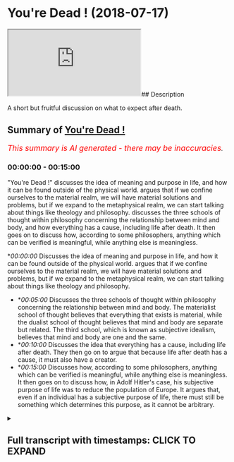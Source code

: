 # You're Dead ! (2018-07-17)

<iframe loading='lazy' allow='autoplay' src='https://www.youtube.com/embed/gghVWp2u2bA'></iframe>## Description

A short but fruitful discussion on what to expect after death.

## Summary of [You're Dead !](https://www.youtube.com/watch?v=gghVWp2u2bA)


*<span style="color:red; font-size:125%">This summary is AI generated - there may be inaccuracies</span>. [](/)*

### <a onclick="modifyYTiframeseektime('0')">00:00:00</a> - <a onclick="modifyYTiframeseektime('900')">00:15:00</a>

 "You're Dead !" discusses the idea of meaning and purpose in life, and how it can be found outside of the physical world. argues that if we confine ourselves to the material realm, we will have material solutions and problems, but if we expand to the metaphysical realm, we can start talking about things like theology and philosophy.  discusses the three schools of thought within philosophy concerning the relationship between mind and body, and how everything has a cause, including life after death. It then goes on to discuss how, according to some philosophers, anything which can be verified is meaningful, while anything else is meaningless.

**<a onclick="modifyYTiframeseektime('0')">00:00:00</a>* Discusses the idea of meaning and purpose in life, and how it can be found outside of the physical world. argues that if we confine ourselves to the material realm, we will have material solutions and problems, but if we expand to the metaphysical realm, we can start talking about things like theology and philosophy.
* **<a onclick="modifyYTiframeseektime('300')">00:05:00</a>* Discusses the three schools of thought within philosophy concerning the relationship between mind and body. The materialist school of thought believes that everything that exists is material, while the dualist school of thought believes that mind and body are separate but related. The third school, which is known as subjective idealism, believes that mind and body are one and the same.
* **<a onclick="modifyYTiframeseektime('600')">00:10:00</a>* Discusses the idea that everything has a cause, including life after death. They then go on to argue that because life after death has a cause, it must also have a creator.
* **<a onclick="modifyYTiframeseektime('900')">00:15:00</a>* Discusses how, according to some philosophers, anything which can be verified is meaningful, while anything else is meaningless. It then goes on to discuss how, in Adolf Hitler's case, his subjective purpose of life was to reduce the population of Europe. It argues that, even if an individual has a subjective purpose of life, there must still be something which determines this purpose, as it cannot be arbitrary.

<details><summary><h2>Full transcript with timestamps: CLICK TO EXPAND</h2></summary>

<a onclick="modifyYTiframeseektime('1')">0:00:01</a> [Music]  
<a onclick="modifyYTiframeseektime('12')">0:00:12</a> another question which potentially will  
<a onclick="modifyYTiframeseektime('15')">0:00:15</a> bring us into the metaphysical yeah  
<a onclick="modifyYTiframeseektime('22')">0:00:22</a> sorry I protest I was going to say the  
<a onclick="modifyYTiframeseektime('23')">0:00:23</a> thought experiment consisted of actually  
<a onclick="modifyYTiframeseektime('25')">0:00:25</a> thinking about death contemplating what  
<a onclick="modifyYTiframeseektime('27')">0:00:27</a> people will do when you die so actually  
<a onclick="modifyYTiframeseektime('30')">0:00:30</a> living a third-person kind of scene  
<a onclick="modifyYTiframeseektime('33')">0:00:33</a> where you literally your body's put into  
<a onclick="modifyYTiframeseektime('35')">0:00:35</a> the grave and people are going away now  
<a onclick="modifyYTiframeseektime('38')">0:00:38</a> your children are there you know your  
<a onclick="modifyYTiframeseektime('40')">0:00:40</a> parents potentially there as well some  
<a onclick="modifyYTiframeseektime('42')">0:00:42</a> people are there as well you know  
<a onclick="modifyYTiframeseektime('44')">0:00:44</a> they're they're leaving you know you're  
<a onclick="modifyYTiframeseektime('46')">0:00:46</a> thinking about that whole process and  
<a onclick="modifyYTiframeseektime('48')">0:00:48</a> because human beings can't suffer for  
<a onclick="modifyYTiframeseektime('50')">0:00:50</a> too long they can't grieve for too long  
<a onclick="modifyYTiframeseektime('51')">0:00:51</a> so you imagine how your children or your  
<a onclick="modifyYTiframeseektime('54')">0:00:54</a> parents whatever it may be or your  
<a onclick="modifyYTiframeseektime('55')">0:00:55</a> friends after a few days they're  
<a onclick="modifyYTiframeseektime('58')">0:00:58</a> thinking about it they have to now  
<a onclick="modifyYTiframeseektime('59')">0:00:59</a> suppress into the unconscious mind all  
<a onclick="modifyYTiframeseektime('62')">0:01:02</a> of those grievances they forget about  
<a onclick="modifyYTiframeseektime('65')">0:01:05</a> you started this conversation about you  
<a onclick="modifyYTiframeseektime('69')">0:01:09</a> what the important things to talk about  
<a onclick="modifyYTiframeseektime('72')">0:01:12</a> and you said religion and we've been  
<a onclick="modifyYTiframeseektime('74')">0:01:14</a> speaking up that  
<a onclick="modifyYTiframeseektime('78')">0:01:18</a> well that's what you think is what I  
<a onclick="modifyYTiframeseektime('82')">0:01:22</a> mean this is a I agree in a way in a  
<a onclick="modifyYTiframeseektime('91')">0:01:31</a> sense I agree with you that there are  
<a onclick="modifyYTiframeseektime('93')">0:01:33</a> some themes in religion which are as you  
<a onclick="modifyYTiframeseektime('97')">0:01:37</a> can say like I have a Venn diagram there  
<a onclick="modifyYTiframeseektime('98')">0:01:38</a> would be not just religious but either  
<a onclick="modifyYTiframeseektime('100')">0:01:40</a> philosophical or something else or  
<a onclick="modifyYTiframeseektime('101')">0:01:41</a> sociological cycle but this is one of  
<a onclick="modifyYTiframeseektime('104')">0:01:44</a> them death is is a universal theme in  
<a onclick="modifyYTiframeseektime('106')">0:01:46</a> the sense because everyone has to come  
<a onclick="modifyYTiframeseektime('107')">0:01:47</a> to terms with death right so genuinely  
<a onclick="modifyYTiframeseektime('111')">0:01:51</a> do believe that come to terms of their  
<a onclick="modifyYTiframeseektime('113')">0:01:53</a> thinking about it introducing as part of  
<a onclick="modifyYTiframeseektime('116')">0:01:56</a> your weekly or life at you to go back to  
<a onclick="modifyYTiframeseektime('120')">0:02:00</a> highly guy who bring you back that sense  
<a onclick="modifyYTiframeseektime('121')">0:02:01</a> of authenticity grounding right  
<a onclick="modifyYTiframeseektime('124')">0:02:04</a> anchoring I think we all need to find  
<a onclick="modifyYTiframeseektime('137')">0:02:17</a> okay good I'm ask a question weighs it  
<a onclick="modifyYTiframeseektime('143')">0:02:23</a> weighs do you believe in meaning in the  
<a onclick="modifyYTiframeseektime('146')">0:02:26</a> capital M do you believe in actual  
<a onclick="modifyYTiframeseektime('148')">0:02:28</a> meaning and purpose with the capital P  
<a onclick="modifyYTiframeseektime('150')">0:02:30</a> or jus believing a meaning or subjective  
<a onclick="modifyYTiframeseektime('153')">0:02:33</a> just individual they have to find  
<a onclick="modifyYTiframeseektime('158')">0:02:38</a> something has meaning for themselves  
<a onclick="modifyYTiframeseektime('165')">0:02:45</a> that's illusionary so it's not actually  
<a onclick="modifyYTiframeseektime('167')">0:02:47</a> from that perspective it wouldn't be  
<a onclick="modifyYTiframeseektime('169')">0:02:49</a> there was a name an actual meaning an  
<a onclick="modifyYTiframeseektime('171')">0:02:51</a> actual purpose that anchors one to  
<a onclick="modifyYTiframeseektime('174')">0:02:54</a> living a meaningful life  
<a onclick="modifyYTiframeseektime('182')">0:03:02</a> served its purpose so one could argue  
<a onclick="modifyYTiframeseektime('185')">0:03:05</a> the same thing with religion by the way  
<a onclick="modifyYTiframeseektime('186')">0:03:06</a> but not making that argument coming back  
<a onclick="modifyYTiframeseektime('189')">0:03:09</a> to the more important for the sort of  
<a onclick="modifyYTiframeseektime('190')">0:03:10</a> argument the question is this I mean I  
<a onclick="modifyYTiframeseektime('192')">0:03:12</a> don't know what framework you kind of  
<a onclick="modifyYTiframeseektime('194')">0:03:14</a> operate from whether it be like an  
<a onclick="modifyYTiframeseektime('196')">0:03:16</a> evolutionary framework or an atheistic  
<a onclick="modifyYTiframeseektime('198')">0:03:18</a> one human solutions  
<a onclick="modifyYTiframeseektime('204')">0:03:24</a> well I I don't disagree with that but  
<a onclick="modifyYTiframeseektime('208')">0:03:28</a> the question is this I mean what role  
<a onclick="modifyYTiframeseektime('211')">0:03:31</a> does metaphysics relations if there is  
<a onclick="modifyYTiframeseektime('218')">0:03:38</a> something beyond the physical world so  
<a onclick="modifyYTiframeseektime('237')">0:03:57</a> meta wise metaphysical is that which is  
<a onclick="modifyYTiframeseektime('240')">0:04:00</a> above and beyond the material world  
<a onclick="modifyYTiframeseektime('241')">0:04:01</a> which can be extrapolate from the five  
<a onclick="modifyYTiframeseektime('243')">0:04:03</a> senses worship that which is empirically  
<a onclick="modifyYTiframeseektime('245')">0:04:05</a> verifiable if you like that when we talk  
<a onclick="modifyYTiframeseektime('247')">0:04:07</a> about metaphysics we're talking about  
<a onclick="modifyYTiframeseektime('248')">0:04:08</a> that so my thought my point to you is  
<a onclick="modifyYTiframeseektime('250')">0:04:10</a> that if we confine ourselves to the  
<a onclick="modifyYTiframeseektime('254')">0:04:14</a> material then we're going to have  
<a onclick="modifyYTiframeseektime('256')">0:04:16</a> material solutions and problems but if  
<a onclick="modifyYTiframeseektime('258')">0:04:18</a> we expand to the metaphysical realm then  
<a onclick="modifyYTiframeseektime('261')">0:04:21</a> we can start talking about things like  
<a onclick="modifyYTiframeseektime('262')">0:04:22</a> theology and philosophy  
<a onclick="modifyYTiframeseektime('265')">0:04:25</a> so that's what I was going to say that  
<a onclick="modifyYTiframeseektime('267')">0:04:27</a> for example what happens after death  
<a onclick="modifyYTiframeseektime('270')">0:04:30</a> that's a legitimate question and what's  
<a onclick="modifyYTiframeseektime('272')">0:04:32</a> your answer to that and why is that give  
<a onclick="modifyYTiframeseektime('275')">0:04:35</a> me your answer and tell me your  
<a onclick="modifyYTiframeseektime('276')">0:04:36</a> reasoning behind it because when we're  
<a onclick="modifyYTiframeseektime('277')">0:04:37</a> talking about death what we didn't ask  
<a onclick="modifyYTiframeseektime('279')">0:04:39</a> about what happens when you die and  
<a onclick="modifyYTiframeseektime('281')">0:04:41</a> after you why not  
<a onclick="modifyYTiframeseektime('296')">0:04:56</a> and I think some people do yeah I guess  
<a onclick="modifyYTiframeseektime('306')">0:05:06</a> I guess it goes back to what Heidegger  
<a onclick="modifyYTiframeseektime('309')">0:05:09</a> talking about and it says kind of like  
<a onclick="modifyYTiframeseektime('310')">0:05:10</a> kind of suppressing that fool  
<a onclick="modifyYTiframeseektime('312')">0:05:12</a> but let's because we've lived a life  
<a onclick="modifyYTiframeseektime('315')">0:05:15</a> from this earth right and what I believe  
<a onclick="modifyYTiframeseektime('319')">0:05:19</a> one of the things that distinguishes  
<a onclick="modifyYTiframeseektime('320')">0:05:20</a> human beings above and beyond all the  
<a onclick="modifyYTiframeseektime('322')">0:05:22</a> animals is self-contemplation  
<a onclick="modifyYTiframeseektime('324')">0:05:24</a> introspective introspection so here my  
<a onclick="modifyYTiframeseektime('327')">0:05:27</a> question to you is what do you think is  
<a onclick="modifyYTiframeseektime('329')">0:05:29</a> going to happen most probably we used in  
<a onclick="modifyYTiframeseektime('336')">0:05:36</a> some form  
<a onclick="modifyYTiframeseektime('338')">0:05:38</a> she faces  
<a onclick="modifyYTiframeseektime('345')">0:05:45</a> we see why you've explained this  
<a onclick="modifyYTiframeseektime('347')">0:05:47</a> materially what will happen to your body  
<a onclick="modifyYTiframeseektime('349')">0:05:49</a> right and also in the memories of the  
<a onclick="modifyYTiframeseektime('352')">0:05:52</a> people  
<a onclick="modifyYTiframeseektime('354')">0:05:54</a> yeah which were also 100 years from now  
<a onclick="modifyYTiframeseektime('359')">0:05:59</a> if everyone's memories us wiped away  
<a onclick="modifyYTiframeseektime('361')">0:06:01</a> yeah they're nothing nothing exists of  
<a onclick="modifyYTiframeseektime('363')">0:06:03</a> you my question is as follows er I mean  
<a onclick="modifyYTiframeseektime('369')">0:06:09</a> do you think that human beings are made  
<a onclick="modifyYTiframeseektime('371')">0:06:11</a> of just material elements like carbon or  
<a onclick="modifyYTiframeseektime('374')">0:06:14</a> do you think that we're something more  
<a onclick="modifyYTiframeseektime('375')">0:06:15</a> than just carbon introduces desires the  
<a onclick="modifyYTiframeseektime('389')">0:06:29</a> debate in philosophy right there are  
<a onclick="modifyYTiframeseektime('391')">0:06:31</a> three schools of thought broadly  
<a onclick="modifyYTiframeseektime('392')">0:06:32</a> speaking there are materialists also  
<a onclick="modifyYTiframeseektime('396')">0:06:36</a> called physicalists there are duelists  
<a onclick="modifyYTiframeseektime('398')">0:06:38</a> and there are ID lists so materialists  
<a onclick="modifyYTiframeseektime('402')">0:06:42</a> believe that everything that exists is  
<a onclick="modifyYTiframeseektime('405')">0:06:45</a> it's basically material that was she  
<a onclick="modifyYTiframeseektime('408')">0:06:48</a> cannot empirically verify or justify it  
<a onclick="modifyYTiframeseektime('411')">0:06:51</a> doesn't exist in the sense or it's  
<a onclick="modifyYTiframeseektime('414')">0:06:54</a> meaningless I wouldn't say it does exist  
<a onclick="modifyYTiframeseektime('415')">0:06:55</a> they will say it's meaningless  
<a onclick="modifyYTiframeseektime('417')">0:06:57</a> it's a meaningless proposition and there  
<a onclick="modifyYTiframeseektime('419')">0:06:59</a> was a school of thought called logical  
<a onclick="modifyYTiframeseektime('421')">0:07:01</a> positivism that flourished in the  
<a onclick="modifyYTiframeseektime('423')">0:07:03</a> nineteen twenties and thirties which  
<a onclick="modifyYTiframeseektime('424')">0:07:04</a> kind of pushed this materialists way of  
<a onclick="modifyYTiframeseektime('427')">0:07:07</a> thinking  
<a onclick="modifyYTiframeseektime('430')">0:07:10</a> okay I apologize let me try a break it  
<a onclick="modifyYTiframeseektime('431')">0:07:11</a> down some people believe that all that  
<a onclick="modifyYTiframeseektime('434')">0:07:14</a> exists is physical things some other  
<a onclick="modifyYTiframeseektime('438')">0:07:18</a> people say no actually what you have is  
<a onclick="modifyYTiframeseektime('441')">0:07:21</a> physical things and met and other things  
<a onclick="modifyYTiframeseektime('444')">0:07:24</a> metaphysical things it could be anything  
<a onclick="modifyYTiframeseektime('448')">0:07:28</a> for example mathematics and number can't  
<a onclick="modifyYTiframeseektime('452')">0:07:32</a> be seen  
<a onclick="modifyYTiframeseektime('453')">0:07:33</a> it can't be smoked it can't be dealt  
<a onclick="modifyYTiframeseektime('456')">0:07:36</a> with you can't put it under a microscope  
<a onclick="modifyYTiframeseektime('458')">0:07:38</a> it cannot go through the scientific  
<a onclick="modifyYTiframeseektime('460')">0:07:40</a> method and that's why by the way by the  
<a onclick="modifyYTiframeseektime('463')">0:07:43</a> 40s and 50s this way for logical  
<a onclick="modifyYTiframeseektime('467')">0:07:47</a> positivism became very weak and in fact  
<a onclick="modifyYTiframeseektime('469')">0:07:49</a> they retracted those materialists and  
<a onclick="modifyYTiframeseektime('471')">0:07:51</a> positivists they kind of retracted this  
<a onclick="modifyYTiframeseektime('473')">0:07:53</a> whole verification principle they  
<a onclick="modifyYTiframeseektime('475')">0:07:55</a> realized that things like this  
<a onclick="modifyYTiframeseektime('476')">0:07:56</a> mathematics can't be justified now why  
<a onclick="modifyYTiframeseektime('478')">0:07:58</a> am I telling you this the reason why I'm  
<a onclick="modifyYTiframeseektime('480')">0:08:00</a> telling you this is because there's an  
<a onclick="modifyYTiframeseektime('481')">0:08:01</a> age-old discussion  
<a onclick="modifyYTiframeseektime('482')">0:08:02</a> are we minds and bodies or are we just  
<a onclick="modifyYTiframeseektime('486')">0:08:06</a> bodies because if we assume that we're  
<a onclick="modifyYTiframeseektime('489')">0:08:09</a> just bodies then when we die necessarily  
<a onclick="modifyYTiframeseektime('491')">0:08:11</a> what that means is that we're going to  
<a onclick="modifyYTiframeseektime('493')">0:08:13</a> be we're going to cease to exist  
<a onclick="modifyYTiframeseektime('494')">0:08:14</a> but if we accept that way our minds and  
<a onclick="modifyYTiframeseektime('497')">0:08:17</a> bodies what do lists for example would  
<a onclick="modifyYTiframeseektime('500')">0:08:20</a> say that we're not just bodies that  
<a onclick="modifyYTiframeseektime('503')">0:08:23</a> despite the body we have experienced for  
<a onclick="modifyYTiframeseektime('506')">0:08:26</a> example through dreams because when  
<a onclick="modifyYTiframeseektime('508')">0:08:28</a> we're dreaming we're not going we're not  
<a onclick="modifyYTiframeseektime('511')">0:08:31</a> actually interacting with the extraneous  
<a onclick="modifyYTiframeseektime('514')">0:08:34</a> variables we're not interacting with the  
<a onclick="modifyYTiframeseektime('515')">0:08:35</a> world yet we have a whole experience in  
<a onclick="modifyYTiframeseektime('519')">0:08:39</a> a dream you've had a dream before right  
<a onclick="modifyYTiframeseektime('520')">0:08:40</a> so the point is this is that when we die  
<a onclick="modifyYTiframeseektime('524')">0:08:44</a> what's going to happen if we say we're  
<a onclick="modifyYTiframeseektime('527')">0:08:47</a> just bodies it makes sense for us to say  
<a onclick="modifyYTiframeseektime('529')">0:08:49</a> okay for for just body is no problem  
<a onclick="modifyYTiframeseektime('531')">0:08:51</a> the body will cease to exist and nothing  
<a onclick="modifyYTiframeseektime('533')">0:08:53</a> will happen but if we our minds and  
<a onclick="modifyYTiframeseektime('536')">0:08:56</a> which is the prevailing school of  
<a onclick="modifyYTiframeseektime('538')">0:08:58</a> thought and philosophy and by the way  
<a onclick="modifyYTiframeseektime('540')">0:09:00</a> most philosophers the vast majority of  
<a onclick="modifyYTiframeseektime('543')">0:09:03</a> philosophers believe in this that we're  
<a onclick="modifyYTiframeseektime('545')">0:09:05</a> not just you cannot just be bodies not  
<a onclick="modifyYTiframeseektime('547')">0:09:07</a> just particles we're not were more than  
<a onclick="modifyYTiframeseektime('550')">0:09:10</a> that  
<a onclick="modifyYTiframeseektime('554')">0:09:14</a> what are you saying about it no it  
<a onclick="modifyYTiframeseektime('556')">0:09:16</a> doesn't yeah you're right it doesn't  
<a onclick="modifyYTiframeseektime('558')">0:09:18</a> necessary that yeah you were asking me  
<a onclick="modifyYTiframeseektime('560')">0:09:20</a> about  
<a onclick="modifyYTiframeseektime('562')">0:09:22</a> what I understand don't want to think  
<a onclick="modifyYTiframeseektime('563')">0:09:23</a> about metaphysics door  
<a onclick="modifyYTiframeseektime('566')">0:09:26</a> money differently so  
<a onclick="modifyYTiframeseektime('570')">0:09:30</a> there are things that transcendent to  
<a onclick="modifyYTiframeseektime('573')">0:09:33</a> normal every night yes we like  
<a onclick="modifyYTiframeseektime('575')">0:09:35</a> experience for symphony  
<a onclick="modifyYTiframeseektime('580')">0:09:40</a> perfect yeah so it's Burris yes when you  
<a onclick="modifyYTiframeseektime('585')">0:09:45</a> talk about  
<a onclick="modifyYTiframeseektime('588')">0:09:48</a> you know a different level  
<a onclick="modifyYTiframeseektime('592')">0:09:52</a> you're absolutely right about that  
<a onclick="modifyYTiframeseektime('595')">0:09:55</a> you're absolutely and that's exactly  
<a onclick="modifyYTiframeseektime('596')">0:09:56</a> what philosophers site they say that  
<a onclick="modifyYTiframeseektime('598')">0:09:58</a> first-person subjective experiences are  
<a onclick="modifyYTiframeseektime('601')">0:10:01</a> examples of something which is not  
<a onclick="modifyYTiframeseektime('603')">0:10:03</a> tangible or scientific because for  
<a onclick="modifyYTiframeseektime('606')">0:10:06</a> something to be scientific has to be  
<a onclick="modifyYTiframeseektime('607')">0:10:07</a> said personal science isn't a third  
<a onclick="modifyYTiframeseektime('610')">0:10:10</a> person third person is he/she by the way  
<a onclick="modifyYTiframeseektime('614')">0:10:14</a> when we say first person I'm talking  
<a onclick="modifyYTiframeseektime('615')">0:10:15</a> about that which relates to me I write  
<a onclick="modifyYTiframeseektime('618')">0:10:18</a> third person is he/she so what do we  
<a onclick="modifyYTiframeseektime('620')">0:10:20</a> mean by science is third person science  
<a onclick="modifyYTiframeseektime('622')">0:10:22</a> is you doing something to something else  
<a onclick="modifyYTiframeseektime('625')">0:10:25</a> and seeing the results of that a third  
<a onclick="modifyYTiframeseektime('627')">0:10:27</a> person whereas what you've just  
<a onclick="modifyYTiframeseektime('629')">0:10:29</a> described I believe quite correctly  
<a onclick="modifyYTiframeseektime('630')">0:10:30</a> right the orchestra the symphony  
<a onclick="modifyYTiframeseektime('633')">0:10:33</a> whatever you want to say they're walking  
<a onclick="modifyYTiframeseektime('634')">0:10:34</a> on the mountains it's first-person no  
<a onclick="modifyYTiframeseektime('637')">0:10:37</a> one can deny your first-person  
<a onclick="modifyYTiframeseektime('640')">0:10:40</a> experience experience  
<a onclick="modifyYTiframeseektime('647')">0:10:47</a> exactly now the point is when we dream  
<a onclick="modifyYTiframeseektime('650')">0:10:50</a> we're going through those experiences  
<a onclick="modifyYTiframeseektime('652')">0:10:52</a> again there are no material things  
<a onclick="modifyYTiframeseektime('653')">0:10:53</a> around us in the actual dream you could  
<a onclick="modifyYTiframeseektime('655')">0:10:55</a> say they're mental constructs but the  
<a onclick="modifyYTiframeseektime('658')">0:10:58</a> more realm does that in what room does  
<a onclick="modifyYTiframeseektime('660')">0:11:00</a> that exist in does it exist right now if  
<a onclick="modifyYTiframeseektime('664')">0:11:04</a> we take this questioning to the  
<a onclick="modifyYTiframeseektime('667')">0:11:07</a> post-death experience because do you  
<a onclick="modifyYTiframeseektime('670')">0:11:10</a> know what I mean we talked about science  
<a onclick="modifyYTiframeseektime('672')">0:11:12</a> briefly science is just an accumulation  
<a onclick="modifyYTiframeseektime('675')">0:11:15</a> of historical events and the assumption  
<a onclick="modifyYTiframeseektime('678')">0:11:18</a> that history will repeat itself through  
<a onclick="modifyYTiframeseektime('680')">0:11:20</a> patterns and laws that's what history  
<a onclick="modifyYTiframeseektime('682')">0:11:22</a> that's what science is if we use the our  
<a onclick="modifyYTiframeseektime('685')">0:11:25</a> approach will find that when we when  
<a onclick="modifyYTiframeseektime('687')">0:11:27</a> we're sleeping for example we're leaving  
<a onclick="modifyYTiframeseektime('689')">0:11:29</a> the conscious mind to the unconscious in  
<a onclick="modifyYTiframeseektime('691')">0:11:31</a> other words we our consciousness is  
<a onclick="modifyYTiframeseektime('694')">0:11:34</a> suspended temporarily and then we'll  
<a onclick="modifyYTiframeseektime('696')">0:11:36</a> come back to what we think is the robot  
<a onclick="modifyYTiframeseektime('698')">0:11:38</a> right in that context in that context we  
<a onclick="modifyYTiframeseektime('703')">0:11:43</a> could argue that we're having an  
<a onclick="modifyYTiframeseektime('705')">0:11:45</a> experience which is a very real  
<a onclick="modifyYTiframeseektime('707')">0:11:47</a> experience yeah now if that's our  
<a onclick="modifyYTiframeseektime('709')">0:11:49</a> experience of losing consciousness death  
<a onclick="modifyYTiframeseektime('711')">0:11:51</a> is an extension of losing consciousness  
<a onclick="modifyYTiframeseektime('713')">0:11:53</a> you will lose consciousness and death to  
<a onclick="modifyYTiframeseektime('716')">0:11:56</a> accept that premise how can we  
<a onclick="modifyYTiframeseektime('719')">0:11:59</a> how could we ascertain well how can we  
<a onclick="modifyYTiframeseektime('721')">0:12:01</a> say for certain that when we die we're  
<a onclick="modifyYTiframeseektime('723')">0:12:03</a> not going to go into that space again  
<a onclick="modifyYTiframeseektime('725')">0:12:05</a> that domain again which is as real as  
<a onclick="modifyYTiframeseektime('728')">0:12:08</a> this domain which has all these things  
<a onclick="modifyYTiframeseektime('730')">0:12:10</a> in it which are sometimes traditionally  
<a onclick="modifyYTiframeseektime('732')">0:12:12</a> called religious yes I am exactly yeah  
<a onclick="modifyYTiframeseektime('741')">0:12:21</a> that's exactly what the Prophet Muhammad  
<a onclick="modifyYTiframeseektime('742')">0:12:22</a> said is he said one time this is the  
<a onclick="modifyYTiframeseektime('744')">0:12:24</a> sister of sleep or sleep resist or death  
<a onclick="modifyYTiframeseektime('755')">0:12:35</a> what happens so you we have our  
<a onclick="modifyYTiframeseektime('768')">0:12:48</a> respective faiths that's the last  
<a onclick="modifyYTiframeseektime('777')">0:12:57</a> edition but here we're talking about  
<a onclick="modifyYTiframeseektime('779')">0:12:59</a> things which we can do the thing is we  
<a onclick="modifyYTiframeseektime('781')">0:13:01</a> have to think about how we reach  
<a onclick="modifyYTiframeseektime('782')">0:13:02</a> conclusions right how do you come to  
<a onclick="modifyYTiframeseektime('785')">0:13:05</a> conclusions I'll put to you that  
<a onclick="modifyYTiframeseektime('786')">0:13:06</a> everything you can pry out there which  
<a onclick="modifyYTiframeseektime('789')">0:13:09</a> is supposedly so even your own existence  
<a onclick="modifyYTiframeseektime('791')">0:13:11</a> can be rigorously criticized anything in  
<a onclick="modifyYTiframeseektime('796')">0:13:16</a> your existence  
<a onclick="modifyYTiframeseektime('798')">0:13:18</a> but I will say - is this what we do as  
<a onclick="modifyYTiframeseektime('801')">0:13:21</a> human beings whether it be normally or  
<a onclick="modifyYTiframeseektime('804')">0:13:24</a> not is we kind of we apply a  
<a onclick="modifyYTiframeseektime('807')">0:13:27</a> probabilistic reasoning probability so  
<a onclick="modifyYTiframeseektime('812')">0:13:32</a> we said I'm probably here right now  
<a onclick="modifyYTiframeseektime('813')">0:13:33</a> because everything signals to that yeah  
<a onclick="modifyYTiframeseektime('815')">0:13:35</a> it feels like that is so with everything  
<a onclick="modifyYTiframeseektime('819')">0:13:39</a> exactly so we apply that kind of  
<a onclick="modifyYTiframeseektime('821')">0:13:41</a> reasoning right now what I'm saying to  
<a onclick="modifyYTiframeseektime('823')">0:13:43</a> you is that will apply the same  
<a onclick="modifyYTiframeseektime('824')">0:13:44</a> reasoning that same kind of influential  
<a onclick="modifyYTiframeseektime('827')">0:13:47</a> sometimes it's called inferential  
<a onclick="modifyYTiframeseektime('829')">0:13:49</a> reasoning inferences yeah we can make a  
<a onclick="modifyYTiframeseektime('832')">0:13:52</a> very similar case for life after death  
<a onclick="modifyYTiframeseektime('861')">0:14:21</a> the prints on how you define logic right  
<a onclick="modifyYTiframeseektime('863')">0:14:23</a> because we can make a very clear case  
<a onclick="modifyYTiframeseektime('869')">0:14:29</a> everything that begins to exist has a  
<a onclick="modifyYTiframeseektime('871')">0:14:31</a> cause  
<a onclick="modifyYTiframeseektime('874')">0:14:34</a> the universe began to exist therefore  
<a onclick="modifyYTiframeseektime('876')">0:14:36</a> the universe has of course traditional  
<a onclick="modifyYTiframeseektime('879')">0:14:39</a> argument very logical where is the  
<a onclick="modifyYTiframeseektime('882')">0:14:42</a> course it must have power and must have  
<a onclick="modifyYTiframeseektime('884')">0:14:44</a> knowledge of must have whatever that  
<a onclick="modifyYTiframeseektime('886')">0:14:46</a> causes therefore God or whatever you  
<a onclick="modifyYTiframeseektime('888')">0:14:48</a> wanted to find the cause as as the  
<a onclick="modifyYTiframeseektime('890')">0:14:50</a> attributes of a conventional God right  
<a onclick="modifyYTiframeseektime('892')">0:14:52</a> so from that as a logical deduction and  
<a onclick="modifyYTiframeseektime('895')">0:14:55</a> we've come to a conclusion that has a  
<a onclick="modifyYTiframeseektime('897')">0:14:57</a> cause a creator through that logical  
<a onclick="modifyYTiframeseektime('899')">0:14:59</a> deduction so it depends on what kind of  
<a onclick="modifyYTiframeseektime('901')">0:15:01</a> ones that you're talking about  
<a onclick="modifyYTiframeseektime('902')">0:15:02</a> biological II mean empiricism looking at  
<a onclick="modifyYTiframeseektime('905')">0:15:05</a> some three or five senses yeah I would  
<a onclick="modifyYTiframeseektime('907')">0:15:07</a> agree with you right wife you're talking  
<a onclick="modifyYTiframeseektime('908')">0:15:08</a> about deduction but you can't exactly  
<a onclick="modifyYTiframeseektime('922')">0:15:22</a> well you can't prove the existence of  
<a onclick="modifyYTiframeseektime('923')">0:15:23</a> logic to science did you see this point  
<a onclick="modifyYTiframeseektime('928')">0:15:28</a> logical principles are metaphysical in  
<a onclick="modifyYTiframeseektime('930')">0:15:30</a> nature axioms mathematical axioms and  
<a onclick="modifyYTiframeseektime('933')">0:15:33</a> even the whole field of mathematics is  
<a onclick="modifyYTiframeseektime('935')">0:15:35</a> metaphysical there's no physical  
<a onclick="modifyYTiframeseektime('938')">0:15:38</a> evidence of maths none whatsoever  
<a onclick="modifyYTiframeseektime('941')">0:15:41</a> there's no physical evidence of logic so  
<a onclick="modifyYTiframeseektime('944')">0:15:44</a> rolling itself can't be scientifically  
<a onclick="modifyYTiframeseektime('946')">0:15:46</a> verified and that's one of the reasons  
<a onclick="modifyYTiframeseektime('949')">0:15:49</a> why verification ism as is known by many  
<a onclick="modifyYTiframeseektime('953')">0:15:53</a> different philosophers was even they  
<a onclick="modifyYTiframeseektime('956')">0:15:56</a> like area for example aja he wrote a  
<a onclick="modifyYTiframeseektime('958')">0:15:58</a> book called language truth and logic  
<a onclick="modifyYTiframeseektime('960')">0:16:00</a> yeah and he was making a very similar  
<a onclick="modifyYTiframeseektime('962')">0:16:02</a> argument to hero in 1933 and this book  
<a onclick="modifyYTiframeseektime('965')">0:16:05</a> it was saying that only those things  
<a onclick="modifyYTiframeseektime('967')">0:16:07</a> which you can see is that what you can  
<a onclick="modifyYTiframeseektime('969')">0:16:09</a> verify is that which has meaning  
<a onclick="modifyYTiframeseektime('971')">0:16:11</a> anything else is meaningless and he saw  
<a onclick="modifyYTiframeseektime('974')">0:16:14</a> an interview with him in 1976 and he  
<a onclick="modifyYTiframeseektime('978')">0:16:18</a> categorically took back what he believed  
<a onclick="modifyYTiframeseektime('980')">0:16:20</a> before say verification ISM weak or  
<a onclick="modifyYTiframeseektime('983')">0:16:23</a> strongly verification ISM is actually it  
<a onclick="modifyYTiframeseektime('986')">0:16:26</a> cannot be sustained sure had to be had  
<a onclick="modifyYTiframeseektime('988')">0:16:28</a> to undergo shoes why because of these  
<a onclick="modifyYTiframeseektime('990')">0:16:30</a> questions things like mass can not be  
<a onclick="modifyYTiframeseektime('992')">0:16:32</a> ascertained through science through  
<a onclick="modifyYTiframeseektime('994')">0:16:34</a> verification  
<a onclick="modifyYTiframeseektime('1020')">0:17:00</a> yeah I'll put you that if you want to  
<a onclick="modifyYTiframeseektime('1023')">0:17:03</a> find this objective purpose it's easier  
<a onclick="modifyYTiframeseektime('1025')">0:17:05</a> to do can just make one up  
<a onclick="modifyYTiframeseektime('1026')">0:17:06</a> and it can be unethical by the standards  
<a onclick="modifyYTiframeseektime('1028')">0:17:08</a> of the day Hitler on a subjective  
<a onclick="modifyYTiframeseektime('1030')">0:17:10</a> purpose of life and was an emetic  
<a onclick="modifyYTiframeseektime('1032')">0:17:12</a> everyone can find this objective rapist  
<a onclick="modifyYTiframeseektime('1034')">0:17:14</a> can have a subjective purpose of life  
<a onclick="modifyYTiframeseektime('1035')">0:17:15</a> anyone can have that but what we're  
<a onclick="modifyYTiframeseektime('1037')">0:17:17</a> saying is that is there a mean a meaning  
<a onclick="modifyYTiframeseektime('1039')">0:17:19</a> are we here for a reason  
<a onclick="modifyYTiframeseektime('1041')">0:17:21</a> or are we just  
<a onclick="modifyYTiframeseektime('1067')">0:17:47</a> why do you think we feel so good about  
<a onclick="modifyYTiframeseektime('1069')">0:17:49</a> ourselves to reduce how can you explain  
<a onclick="modifyYTiframeseektime('1072')">0:17:52</a> that it helps the equation  
<a onclick="modifyYTiframeseektime('1083')">0:18:03</a> [Music]  
<a onclick="modifyYTiframeseektime('1089')">0:18:09</a> maybe  
<a onclick="modifyYTiframeseektime('1092')">0:18:12</a> I'm here to country  
</details>